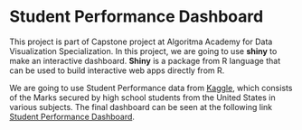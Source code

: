 # Student Performance Dashboard

This project is part of Capstone project at Algoritma Academy for Data Visualization Specialization. In this project, we are going to use **shiny** to make an interactive dashboard. **Shiny** is a package from R language that can be used to build interactive web apps directly from R.

We are going to use Student Performance data from [Kaggle](https://www.kaggle.com/datasets/spscientist/students-performance-in-exams), which consists of the Marks secured by high school students from the United States in various subjects. The final dashboard can be seen at the following link [Student Performance Dashboard](https://nisa.shinyapps.io/student_performance/).
